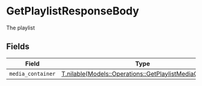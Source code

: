 # GetPlaylistResponseBody

The playlist


## Fields

| Field                                                                                                            | Type                                                                                                             | Required                                                                                                         | Description                                                                                                      |
| ---------------------------------------------------------------------------------------------------------------- | ---------------------------------------------------------------------------------------------------------------- | ---------------------------------------------------------------------------------------------------------------- | ---------------------------------------------------------------------------------------------------------------- |
| `media_container`                                                                                                | [T.nilable(Models::Operations::GetPlaylistMediaContainer)](../../models/operations/getplaylistmediacontainer.md) | :heavy_minus_sign:                                                                                               | N/A                                                                                                              |